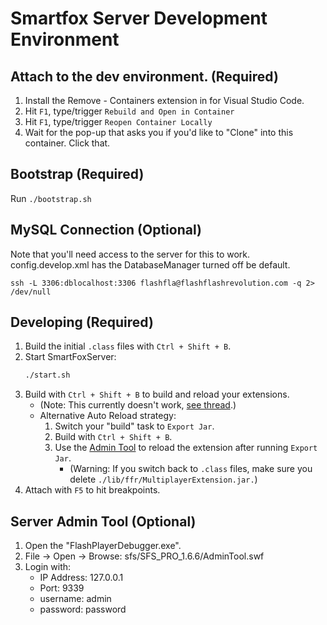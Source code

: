 # Smartfox Server Development Environment

## Attach to the dev environment. (Required)

1. Install the Remove - Containers extension in for Visual Studio Code.
1. Hit `F1`, type/trigger `Rebuild and Open in Container`
1. Hit `F1`, type/trigger `Reopen Container Locally`
1. Wait for the pop-up that asks you if you'd like to "Clone" into this container. Click that.

## Bootstrap (Required)

Run `./bootstrap.sh`

## MySQL Connection (Optional)

Note that you'll need access to the server for this to work.
config.develop.xml has the DatabaseManager turned off be default.

`ssh -L 3306:dblocalhost:3306 flashfla@flashflashrevolution.com -q 2> /dev/null`

## Developing (Required)

1. Build the initial `.class` files with `Ctrl + Shift + B`.
1. Start SmartFoxServer:
    ```zsh
    ./start.sh
    ```
2. Build with `Ctrl + Shift + B` to build and reload your extensions.
    - (Note: This currently doesn't work, [see thread](https://www.smartfoxserver.com/forums/viewtopic.php?f=4&p=96649&sid=eadfdce259bad95db397fe75090170c9#p96649).)
    - Alternative Auto Reload strategy:
        1. Switch your "build" task to `Export Jar`.
        2. Build with `Ctrl + Shift + B`.
        3. Use the [Admin Tool](#server-admin-tool-optional) to reload
        the extension after running `Export Jar`.
           - (Warning: If you switch back to `.class` files,
        make sure you delete `./lib/ffr/MultiplayerExtension.jar.`)
3. Attach with `F5` to hit breakpoints.

## Server Admin Tool (Optional)

1. Open the "FlashPlayerDebugger.exe".
1. File -> Open -> Browse: sfs/SFS_PRO_1.6.6/AdminTool.swf
1. Login with:
    - IP Address: 127.0.0.1
    - Port: 9339
    - username: admin
    - password: password
